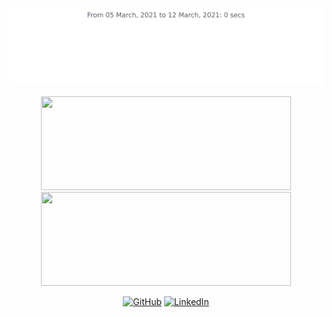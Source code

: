 <img src="https://github.com/Feggah/feggah/blob/master/images/stat.svg" alt="Text"/>
<p align="center">
	<img height="150px" width="400px" src="https://github-readme-stats.vercel.app/api?username=feggah&theme=radical&show_icons=true" /><img height="150px" width="400px" src="https://github-readme-stats.vercel.app/api/top-langs/?username=feggah&layout=compact&theme=radical" />
</p>
<p align="center">
	<a href="https://github.com/feggah"><img src="https://img.icons8.com/bubbles/50/000000/github.png" alt="GitHub"/></a>
	<a href="https://www.linkedin.com/in/ferreira070/"><img src="https://img.icons8.com/bubbles/50/000000/linkedin.png" alt="LinkedIn"/></a>
</p>
